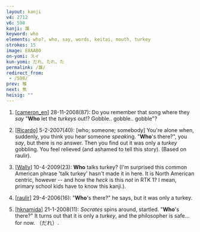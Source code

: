 ```yaml
---
layout: kanji
v4: 2712
v6: 598
kanji: 誰
keyword: who
elements: who?, who, say, words, keitai, mouth, turkey
strokes: 15
image: E8AAB0
on-yomi: スイ
kun-yomi: だれ、たれ、た
permalink: /誰/
redirect_from:
 - /598/
prev: 椎
next: 焦
heisig: ""
---
```


1) [<a href="http://kanji.koohii.com/profile/cameron_en">cameron_en</a>] 28-11-2008(87): Do you remember that song where they <em>say</em> &quot;<strong>Who</strong> let the <em>turkeys</em> out!? Gobble.. gobble.. gobble&quot;?

2) [<a href="http://kanji.koohii.com/profile/Ricardo">Ricardo</a>] 5-2-2007(40): [who; someone; somebody] You&#039;re alone when, suddenly, you think you hear someone <em>speak</em>ing. &quot;<strong>Who</strong>&#039;s there?&quot;, you <em>say</em>, but there is no answer. Then you find out it was only a <em>turkey</em> gobbling. You feel relieved (and ashamed to tell this story). (Based on raulir).

3) [<a href="http://kanji.koohii.com/profile/Wally">Wally</a>] 10-4-2009(23): <strong>Who</strong> talks turkey? (I&#039;m surprised this common American phrase &#039;talk turkey&#039; hasn&#039;t made it in here. It is North American centric, however -- and how the <em>heck</em> is this <em>not</em> in RTK 1? I mean, primary school kids have to know this kanji.).

4) [<a href="http://kanji.koohii.com/profile/raulir">raulir</a>] 29-4-2006(16): &quot;<strong>Who</strong>&#039;s there?&quot; he says, but it was only a turkey.

5) [<a href="http://kanji.koohii.com/profile/hknamida">hknamida</a>] 21-1-2008(11): <em>Socrates</em> spins around, startled. &quot;<strong>Who</strong>&#039;s there?&quot; It turns out that it is only a <em>turkey</em>, and the philosopher is safe... for now. （だれ）.

